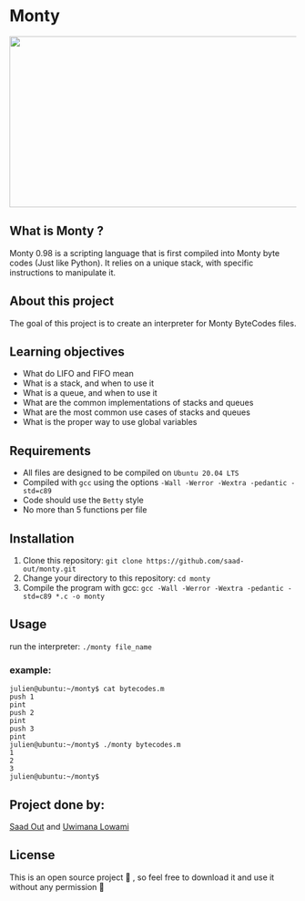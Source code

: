 # Monty

<img src="https://miro.medium.com/max/1400/1*NI9YH70VOnqIrICKG6pDuA.jpeg" width=650 height=300>

## What is Monty ?
Monty 0.98 is a scripting language that is first compiled into Monty byte codes (Just like Python). It relies on a unique stack, with specific instructions to manipulate it.

## About this project
The goal of this project is to create an interpreter for Monty ByteCodes files.

## Learning objectives
- What do LIFO and FIFO mean
- What is a stack, and when to use it
- What is a queue, and when to use it
- What are the common implementations of stacks and queues
- What are the most common use cases of stacks and queues
- What is the proper way to use global variables

## Requirements
- All files are designed to be compiled on `Ubuntu 20.04 LTS`
- Compiled with `gcc` using the options `-Wall -Werror -Wextra -pedantic -std=c89`
- Code should use the `Betty` style
- No more than 5 functions per file

## Installation
1. Clone this repository: `git clone https://github.com/saad-out/monty.git`
2. Change your directory to this repository: `cd monty`
3. Compile the program with gcc: `gcc -Wall -Werror -Wextra -pedantic -std=c89 *.c -o monty`

## Usage
run the interpreter: `./monty file_name`
### example:
```
julien@ubuntu:~/monty$ cat bytecodes.m 
push 1
pint
push 2
pint
push 3
pint
julien@ubuntu:~/monty$ ./monty bytecodes.m 
1
2
3
julien@ubuntu:~/monty$
```

## Project done by:
[Saad Out](https://github.com/saad-out) and [Uwimana Lowami](https://github.com/Sonlowami)

## License
This is an open source project 💯 , so feel free to download it and use it without any permission 👾
